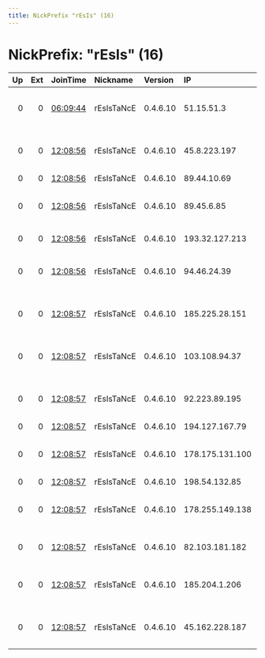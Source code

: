 ```yaml
---
title: NickPrefix "rEsIs" (16)
---
```


# NickPrefix: "rEsIs" (16)

|   Up |   Ext | JoinTime                                                                                              | Nickname   | Version   | IP              | AS                                       | CC   |   ORp |   Dirp | OS    | Contact                               |   eFamMembers |
|-----:|------:|:------------------------------------------------------------------------------------------------------|:-----------|:----------|:----------------|:-----------------------------------------|:-----|------:|-------:|:------|:--------------------------------------|--------------:|
|    0 |     0 | [06:09:44](https://nusenu.github.io/OrNetStats/w/relay/BB0A4A8DC8E660EE41B73DD76E79CB4945003241.html) | rEsIsTaNcE | 0.4.6.10  | 51.15.51.3      | ONLINE S.A.S.                            | nl   |   443 |      0 | Linux | rEsIsTaNcE &lt;encrypted - resistance |            16 |
|    0 |     0 | [12:08:56](https://nusenu.github.io/OrNetStats/w/relay/082ACF6BD5B9523852233242BAF6B327B2753334.html) | rEsIsTaNcE | 0.4.6.10  | 45.8.223.197    | xTom Limited                             | jp   | 57186 |      0 | Linux | rEsIsTaNcE &lt;encrypted - resistance |            16 |
|    0 |     0 | [12:08:56](https://nusenu.github.io/OrNetStats/w/relay/9F49DBF25B90C8A158F2C034DDA0735960643076.html) | rEsIsTaNcE | 0.4.6.10  | 89.44.10.69     | M247 Ltd                                 | au   | 54980 |      0 | Linux | rEsIsTaNcE                            |            16 |
|    0 |     0 | [12:08:56](https://nusenu.github.io/OrNetStats/w/relay/A145D745FF82BA64A33583E37EF41DC9333891BC.html) | rEsIsTaNcE | 0.4.6.10  | 89.45.6.85      | M247 Ltd                                 | hk   | 56498 |      0 | Linux | rEsIsTaNcE &lt;encrypted - resistance |            16 |
|    0 |     0 | [12:08:56](https://nusenu.github.io/OrNetStats/w/relay/C36B4DB1CB38965C9651C3F3CD3CA6FEF5D38C05.html) | rEsIsTaNcE | 0.4.6.10  | 193.32.127.213  | 31173 Services AB                        | ch   | 56507 |      0 | Linux | rEsIsTaNcE                            |            16 |
|    0 |     0 | [12:08:56](https://nusenu.github.io/OrNetStats/w/relay/F87B0AF682F2B36D575C605E07F93A4F0DE12F9F.html) | rEsIsTaNcE | 0.4.6.10  | 94.46.24.39     | ALMOUROLTEC SERVICOS DE INFORMATICA E IN | pt   | 54933 |      0 | Linux | rEsIsTaNcE &lt;encrypted - resistance |            16 |
|    0 |     0 | [12:08:57](https://nusenu.github.io/OrNetStats/w/relay/1DD63A8C312A1A284A28DF4A4B51FD9B2CEBA47A.html) | rEsIsTaNcE | 0.4.6.10  | 185.225.28.151  | TELEKS DOOEL Skopje                      | mk   | 54966 |      0 | Linux | rEsIsTaNcE &lt;encrypted - resistance |            16 |
|    0 |     0 | [12:08:57](https://nusenu.github.io/OrNetStats/w/relay/30590E63D74D990A576C6DD0C7D9CBB6D3FEE656.html) | rEsIsTaNcE | 0.4.6.10  | 103.108.94.37   | Intergrid Group Pty Ltd                  | nz   | 57448 |      0 | Linux | rEsIsTaNcE &lt;encrypted - resistance |            16 |
|    0 |     0 | [12:08:57](https://nusenu.github.io/OrNetStats/w/relay/3879C4B1F23B52BE45269031E25674A53F92B9A7.html) | rEsIsTaNcE | 0.4.6.10  | 92.223.89.195   | G-Core Labs S.A.                         | lu   | 58442 |      0 | Linux | rEsIsTaNcE &lt;encrypted - resistance |            16 |
|    0 |     0 | [12:08:57](https://nusenu.github.io/OrNetStats/w/relay/3A2F178B76B1AC49BF011BC01AC620090D0DE358.html) | rEsIsTaNcE | 0.4.6.10  | 194.127.167.79  | xTom GmbH                                | ee   | 56110 |      0 | Linux | rEsIsTaNcE                            |            16 |
|    0 |     0 | [12:08:57](https://nusenu.github.io/OrNetStats/w/relay/543E7C71C2F05672BBD84E57832B50141BFEA3D9.html) | rEsIsTaNcE | 0.4.6.10  | 178.175.131.100 | I.C.S. Trabia-Network S.R.L.             | md   | 57470 |      0 | Linux | rEsIsTaNcE &lt;encrypted - resistance |            16 |
|    0 |     0 | [12:08:57](https://nusenu.github.io/OrNetStats/w/relay/AD35F5619A3583A8ADD98B5CF8EAF1BFDA46FF98.html) | rEsIsTaNcE | 0.4.6.10  | 198.54.132.85   | TZULO                                    | us   | 60217 |      0 | Linux | rEsIsTaNcE                            |            16 |
|    0 |     0 | [12:08:57](https://nusenu.github.io/OrNetStats/w/relay/B7C3D16A2E3BF0E55A4E37039D0184CEECBDCF7B.html) | rEsIsTaNcE | 0.4.6.10  | 178.255.149.138 | Blix Solutions AS                        | no   | 57063 |      0 | Linux | rEsIsTaNcE &lt;encrypted - resistance |            16 |
|    0 |     0 | [12:08:57](https://nusenu.github.io/OrNetStats/w/relay/CC35562690C407773710CD5F456FB8F301CF66A7.html) | rEsIsTaNcE | 0.4.6.10  | 82.103.181.182  | ASERGO Scandinavia ApS                   | dk   | 56608 |      0 | Linux | rEsIsTaNcE                            |            16 |
|    0 |     0 | [12:08:57](https://nusenu.github.io/OrNetStats/w/relay/DF011F0401E582FC59D56663FF46D621DBB6A558.html) | rEsIsTaNcE | 0.4.6.10  | 185.204.1.206   | Oy Crea Nova Hosting Solution Ltd        | fi   | 59671 |      0 | Linux | rEsIsTaNcE &lt;encrypted - resistance |            16 |
|    0 |     0 | [12:08:57](https://nusenu.github.io/OrNetStats/w/relay/FD51697D2339BB0160BC8DDDA22DE02EAD35C081.html) | rEsIsTaNcE | 0.4.6.10  | 45.162.228.187  | None                                     | br   | 57407 |      0 | Linux | rEsIsTaNcE &lt;encrypted - resistance |            16 |
